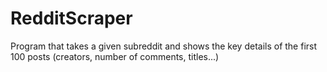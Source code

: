 # RedditScraper
Program that takes a given subreddit and shows the key details of the first 100 posts (creators, number of comments, titles...)
